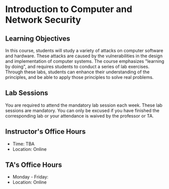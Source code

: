 # Introduction to Computer and Network Security


## Learning Objectives

In this course, students will study a variety of attacks on computer software
and hardware. These attacks are caused by the vulnerabilities in the design and
implementation of computer systems. The course emphasizes "learning by doing",
and requires students to conduct a series of lab exercises. Through these labs,
students can enhance their understanding of the principles, and be able to
apply those principles to solve real problems.


## Lab Sessions

You are required to attend the mandatory lab session each week. These lab
sessions are mandatory. You can only be excused if you have finished the
corresponding lab or your attendance is waived by the professor or TA. 


## Instructor's Office Hours
  - Time:  TBA
  - Location: Online

## TA's Office Hours

  - Monday - Friday: 
  - Location: Online 

